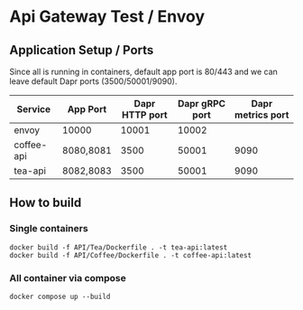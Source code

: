 # Api Gateway Test / Envoy

## Application Setup / Ports

Since all is running in containers, default app port is 80/443 and we can leave default Dapr ports (3500/50001/9090).

| Service           | App Port    | Dapr HTTP port | Dapr gRPC port | Dapr metrics port |
|-------------------|-------------|----------------|----------------|-------------------|
| envoy             | 10000       | 10001          | 10002          |                   |
| coffee-api        | 8080,8081   | 3500           | 50001          | 9090              |
| tea-api           | 8082,8083   | 3500           | 50001          | 9090              |

## How to build

### Single containers

`docker build -f API/Tea/Dockerfile . -t tea-api:latest`\
`docker build -f API/Coffee/Dockerfile . -t coffee-api:latest`

### All container via compose

`docker compose up --build`
